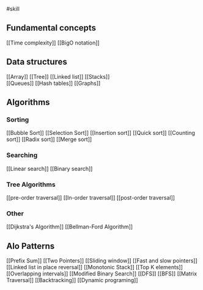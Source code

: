 #skill 
## Fundamental concepts
[[Time complexity]]
[[BigO notation]]

## Data structures 
[[Array]]
[[Tree]]
[[Linked list]]
[[Stacks]]  
[[Queues]]
[[Hash tables]]
[[Graphs]]

## Algorithms
### Sorting
[[Bubble Sort]] 
[[Selection Sort]]
[[Insertion sort]]
[[Quick sort]]
[[Counting sort]]
[[Radix sort]]
[[Merge sort]]

### Searching
[[Linear search]]
[[Binary search]]

### Tree Algorithms
[[pre-order traversal]]
[[In-order traversal]]
[[post-order traversal]]


### Other 
[[Dijkstra's Algorithm]]
[[Bellman-Ford Algorithm]]

## Alo Patterns
[[Prefix Sum]]
[[Two Pointers]]
[[Sliding window]]
[[Fast and slow pointers]]
[[Linked list in place reversal]]
[[Monotonic Stack]]
[[Top K elements]]
[[Overlapping intervals]]
[[Modified Binary Search]]
[[DFS]]
[[BFS]]
[[Matrix Traversal]]
[[Backtracking]]
[[Dynamic programing]]



